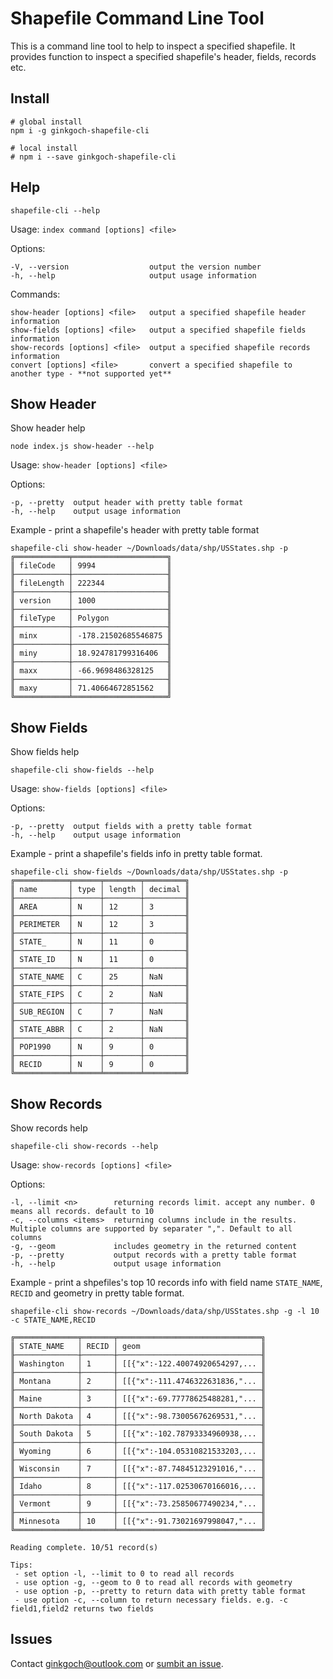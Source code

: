 # Shapefile Command Line Tool
This is a command line tool to help to inspect a specified shapefile. It provides function to inspect a specified shapefile's header, fields, records etc.

## Install
```terminal
# global install
npm i -g ginkgoch-shapefile-cli

# local install
# npm i --save ginkgoch-shapefile-cli
```

## Help
```terminal
shapefile-cli --help
```
Usage: `index command [options] <file>`

Options:
```terminal
-V, --version                  output the version number
-h, --help                     output usage information
```
Commands:
```terminal
show-header [options] <file>   output a specified shapefile header information
show-fields [options] <file>   output a specified shapefile fields information
show-records [options] <file>  output a specified shapefile records information
convert [options] <file>       convert a specified shapefile to another type - **not supported yet**
```

## Show Header
Show header help
```terminal
node index.js show-header --help
```
Usage: `show-header [options] <file>`

Options:
```terminal
-p, --pretty  output header with pretty table format
-h, --help    output usage information
```
Example - print a shapefile's header with pretty table format 
```terminal
shapefile-cli show-header ~/Downloads/data/shp/USStates.shp -p
╔════════════╤═════════════════════╗
║ fileCode   │ 9994                ║
╟────────────┼─────────────────────╢
║ fileLength │ 222344              ║
╟────────────┼─────────────────────╢
║ version    │ 1000                ║
╟────────────┼─────────────────────╢
║ fileType   │ Polygon             ║
╟────────────┼─────────────────────╢
║ minx       │ -178.21502685546875 ║
╟────────────┼─────────────────────╢
║ miny       │ 18.924781799316406  ║
╟────────────┼─────────────────────╢
║ maxx       │ -66.9698486328125   ║
╟────────────┼─────────────────────╢
║ maxy       │ 71.40664672851562   ║
╚════════════╧═════════════════════╝
```

## Show Fields
Show fields help
```terminal
shapefile-cli show-fields --help
```

Usage: `show-fields [options] <file>`

Options:
```
-p, --pretty  output fields with a pretty table format
-h, --help    output usage information
```

Example - print a shapefile's fields info in pretty table format.
```terminal
shapefile-cli show-fields ~/Downloads/data/shp/USStates.shp -p
╔════════════╤══════╤════════╤═════════╗
║ name       │ type │ length │ decimal ║
╟────────────┼──────┼────────┼─────────╢
║ AREA       │ N    │ 12     │ 3       ║
╟────────────┼──────┼────────┼─────────╢
║ PERIMETER  │ N    │ 12     │ 3       ║
╟────────────┼──────┼────────┼─────────╢
║ STATE_     │ N    │ 11     │ 0       ║
╟────────────┼──────┼────────┼─────────╢
║ STATE_ID   │ N    │ 11     │ 0       ║
╟────────────┼──────┼────────┼─────────╢
║ STATE_NAME │ C    │ 25     │ NaN     ║
╟────────────┼──────┼────────┼─────────╢
║ STATE_FIPS │ C    │ 2      │ NaN     ║
╟────────────┼──────┼────────┼─────────╢
║ SUB_REGION │ C    │ 7      │ NaN     ║
╟────────────┼──────┼────────┼─────────╢
║ STATE_ABBR │ C    │ 2      │ NaN     ║
╟────────────┼──────┼────────┼─────────╢
║ POP1990    │ N    │ 9      │ 0       ║
╟────────────┼──────┼────────┼─────────╢
║ RECID      │ N    │ 9      │ 0       ║
╚════════════╧══════╧════════╧═════════╝
```

## Show Records
Show records help
```terminal
shapefile-cli show-records --help
```

Usage: `show-records [options] <file>`

Options:
```terminal
-l, --limit <n>        returning records limit. accept any number. 0 means all records. default to 10
-c, --columns <items>  returning columns include in the results. Multiple columns are supported by separater ",". Default to all columns
-g, --geom             includes geometry in the returned content
-p, --pretty           output records with a pretty table format
-h, --help             output usage information
```

Example - print a shpefiles's top 10 records info with field name `STATE_NAME`, `RECID` and geometry in pretty table format.
```terminal
shapefile-cli show-records ~/Downloads/data/shp/USStates.shp -g -l 10 -c STATE_NAME,RECID

╔══════════════╤═══════╤════════════════════════════════╗
║ STATE_NAME   │ RECID │ geom                           ║
╟──────────────┼───────┼────────────────────────────────╢
║ Washington   │ 1     │ [[{"x":-122.40074920654297,... ║
╟──────────────┼───────┼────────────────────────────────╢
║ Montana      │ 2     │ [[{"x":-111.4746322631836,"... ║
╟──────────────┼───────┼────────────────────────────────╢
║ Maine        │ 3     │ [[{"x":-69.77778625488281,"... ║
╟──────────────┼───────┼────────────────────────────────╢
║ North Dakota │ 4     │ [[{"x":-98.73005676269531,"... ║
╟──────────────┼───────┼────────────────────────────────╢
║ South Dakota │ 5     │ [[{"x":-102.78793334960938,... ║
╟──────────────┼───────┼────────────────────────────────╢
║ Wyoming      │ 6     │ [[{"x":-104.05310821533203,... ║
╟──────────────┼───────┼────────────────────────────────╢
║ Wisconsin    │ 7     │ [[{"x":-87.74845123291016,"... ║
╟──────────────┼───────┼────────────────────────────────╢
║ Idaho        │ 8     │ [[{"x":-117.02530670166016,... ║
╟──────────────┼───────┼────────────────────────────────╢
║ Vermont      │ 9     │ [[{"x":-73.25850677490234,"... ║
╟──────────────┼───────┼────────────────────────────────╢
║ Minnesota    │ 10    │ [[{"x":-91.73021697998047,"... ║
╚══════════════╧═══════╧════════════════════════════════╝

Reading complete. 10/51 record(s)

Tips:
 - set option -l, --limit to 0 to read all records
 - use option -g, --geom to 0 to read all records with geometry
 - use option -p, --pretty to return data with pretty table format
 - use option -c, --column to return necessary fields. e.g. -c field1,field2 returns two fields
```

## Issues
Contact [ginkgoch@outlook.com](mailto:ginkgoch@outlook.com) or [sumbit an issue](https://github.com/ginkgoch/node-shapefile-cli/issues).
